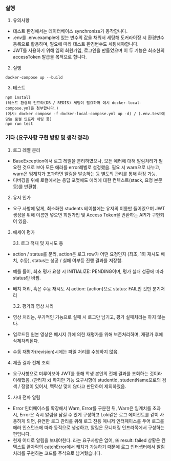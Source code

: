 ### 실행

1. 유의사항

- 테스트 환경에서는 데이터베이스 synchronize가 동작합니다.
- .env를 .env.example에 있는 변수의 값을 채워서 세팅해 도커라이징 시 환경변수 등록으로 활용하며, 필요에 따라 테스트 환경변수도 세팅해야합니다.
- JWT를 사용하기 위해 임의 회원가입, 로그인을 만들었으며 이 두 기능은 최소한의 accessToken 발급을 목적으로 합니다.

2. 실행

```
docker-compose up --build
```

3. 테스트

```
npm install
(테스트 환경의 인프라(DB / REDIS) 세팅이 필요하며 예시 docker-local-compose.yml을 첨부합니다.)
(예시: docker compose -f docker-local-compose.yml up -d) / (.env.test에 맞는 로컬 인프라 세팅 등)
npm run test
```

### 기타 (요구사항 구현 방향 및 생각 정리)

1. 로그 레벨 분리

- BaseException에서 로그 레벨을 분리하였으나, 모든 에러에 대해 알림처리가 필요한 것으로 보아 모든 에러를 error레벨로 설정했음. 필요 시 warn으로 나누고, warn은 임계치가 초과하면 알림을 발송하는 등 별도의 관리를 통해 확장 가능.
- 디버깅을 위해 로컬에서는 응답 포맷에도 에러에 대한 컨텍스트(stack, 요청 본문 등)를 반환함.

2. 유저 인가

- 요구 사항에 맞게, 최소화한 students 테이블에는 유저의 이름만 들어있으며 JWT 생성을 위해 이름만 넣으면 회원가입 및 Access Token을 반환하는 API가 구현되어 있음.

3. 에세이 평가

   3.1. 로그 적재 및 재시도 등

- action / status를 분리, action은 로그 row가 어떤 요청인지 (최초, 1회 재시도 배치, 수동), status는 성공 / 실패 여부등 진행 결과를 저장함.
- 예를 들어, 최초 평가 요청 시 INITIALIZE: PENDING이며, 평가 실패 성공에 따라 status만 바뀜.
- 배치 처리, 혹은 수동 재시도 시 action: {action}으로 status: FAIL인 것만 분기처리

  3.2. 평가와 영상 처리

- 영상 처리는, 부가적인 기능으로 실패 시 로그만 남기고, 평가 실패처리는 하지 않는다.
- 업로드된 원본 영상은 메시지 큐에 의한 재평가를 위해 보존처리하며, 재평가 후에 삭제처리된다.
- 수동 재평가(revision)시에는 파일 처리를 수행하지 않음.

4. 제출 결과 전체 조회

- 요구사항으로 미루어보아 JWT를 통해 학생 본인의 전체 결과를 조회하는 것이라 이해했음. (관리자 x)
  하지만 기능 요구사항에 studentId, studentName으로의 검색 / 정렬이 있어서, 맥락상 맞지 않다고 판단하여 제외하였음.

5. 사내 전파 알림

- Error 인터페이스를 확장해서 Warn, Error를 구분한 뒤, Warn은 임계치를 초과 시, Error은 즉시 알림을 남길 수 있게 구성하고
  Loki같은 로그 에이전트를 같이 사용하게 되면, 유연한 로그 관리를 위해 로그 전용 매니저 인터페이스를 두어 로그를 에러 인스턴스에 따라 동적으로 생성하고, 알림은 모니터링 인프라쪽에서 구성하는 편입니다.
- 현재 어디로 알림을 보내야한다. 라는 요구사항은 없어, 또 result: failed 상황은 컨텍스트 끝자락의 catchError에서 캐치가 가능하기 때문에 로그 인터셉터에서 알림처리를 구현하는 코드를 주석으로 남겨뒀습니다.
